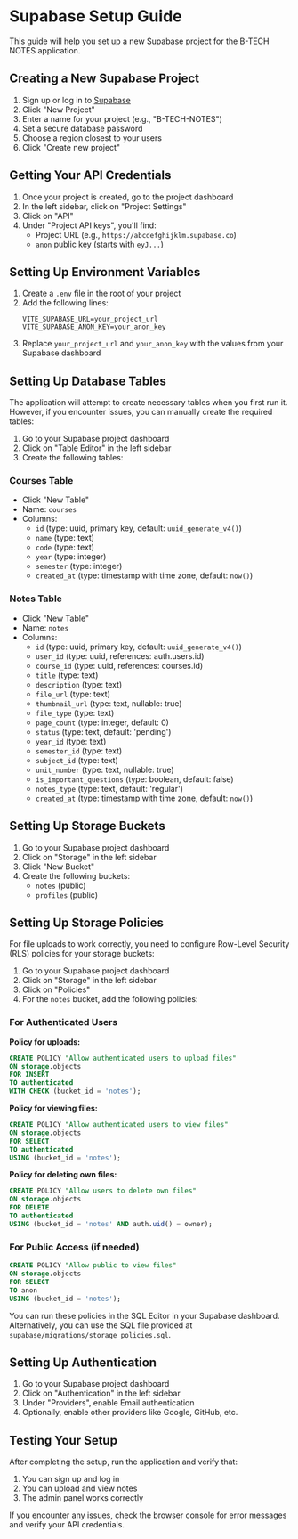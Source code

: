 # Supabase Setup Guide

This guide will help you set up a new Supabase project for the B-TECH NOTES application.

## Creating a New Supabase Project

1. Sign up or log in to [Supabase](https://supabase.com/dashboard)
2. Click "New Project"
3. Enter a name for your project (e.g., "B-TECH-NOTES")
4. Set a secure database password
5. Choose a region closest to your users
6. Click "Create new project"

## Getting Your API Credentials

1. Once your project is created, go to the project dashboard
2. In the left sidebar, click on "Project Settings"
3. Click on "API"
4. Under "Project API keys", you'll find:
   - Project URL (e.g., `https://abcdefghijklm.supabase.co`)
   - `anon` public key (starts with `eyJ...`)

## Setting Up Environment Variables

1. Create a `.env` file in the root of your project
2. Add the following lines:
   ```
   VITE_SUPABASE_URL=your_project_url
   VITE_SUPABASE_ANON_KEY=your_anon_key
   ```
3. Replace `your_project_url` and `your_anon_key` with the values from your Supabase dashboard

## Setting Up Database Tables

The application will attempt to create necessary tables when you first run it. However, if you encounter issues, you can manually create the required tables:

1. Go to your Supabase project dashboard
2. Click on "Table Editor" in the left sidebar
3. Create the following tables:

### Courses Table
- Click "New Table"
- Name: `courses`
- Columns:
  - `id` (type: uuid, primary key, default: `uuid_generate_v4()`)
  - `name` (type: text)
  - `code` (type: text)
  - `year` (type: integer)
  - `semester` (type: integer)
  - `created_at` (type: timestamp with time zone, default: `now()`)

### Notes Table
- Click "New Table"
- Name: `notes`
- Columns:
  - `id` (type: uuid, primary key, default: `uuid_generate_v4()`)
  - `user_id` (type: uuid, references: auth.users.id)
  - `course_id` (type: uuid, references: courses.id)
  - `title` (type: text)
  - `description` (type: text)
  - `file_url` (type: text)
  - `thumbnail_url` (type: text, nullable: true)
  - `file_type` (type: text)
  - `page_count` (type: integer, default: 0)
  - `status` (type: text, default: 'pending')
  - `year_id` (type: text)
  - `semester_id` (type: text)
  - `subject_id` (type: text)
  - `unit_number` (type: text, nullable: true)
  - `is_important_questions` (type: boolean, default: false)
  - `notes_type` (type: text, default: 'regular')
  - `created_at` (type: timestamp with time zone, default: `now()`)

## Setting Up Storage Buckets

1. Go to your Supabase project dashboard
2. Click on "Storage" in the left sidebar
3. Click "New Bucket"
4. Create the following buckets:
   - `notes` (public)
   - `profiles` (public)

## Setting Up Storage Policies

For file uploads to work correctly, you need to configure Row-Level Security (RLS) policies for your storage buckets:

1. Go to your Supabase project dashboard
2. Click on "Storage" in the left sidebar
3. Click on "Policies"
4. For the `notes` bucket, add the following policies:

### For Authenticated Users

**Policy for uploads:**
```sql
CREATE POLICY "Allow authenticated users to upload files"
ON storage.objects
FOR INSERT
TO authenticated
WITH CHECK (bucket_id = 'notes');
```

**Policy for viewing files:**
```sql
CREATE POLICY "Allow authenticated users to view files"
ON storage.objects
FOR SELECT
TO authenticated
USING (bucket_id = 'notes');
```

**Policy for deleting own files:**
```sql
CREATE POLICY "Allow users to delete own files"
ON storage.objects
FOR DELETE
TO authenticated
USING (bucket_id = 'notes' AND auth.uid() = owner);
```

### For Public Access (if needed)

```sql
CREATE POLICY "Allow public to view files"
ON storage.objects
FOR SELECT
TO anon
USING (bucket_id = 'notes');
```

You can run these policies in the SQL Editor in your Supabase dashboard. Alternatively, you can use the SQL file provided at `supabase/migrations/storage_policies.sql`.

## Setting Up Authentication

1. Go to your Supabase project dashboard
2. Click on "Authentication" in the left sidebar
3. Under "Providers", enable Email authentication
4. Optionally, enable other providers like Google, GitHub, etc.

## Testing Your Setup

After completing the setup, run the application and verify that:
1. You can sign up and log in
2. You can upload and view notes
3. The admin panel works correctly

If you encounter any issues, check the browser console for error messages and verify your API credentials. 